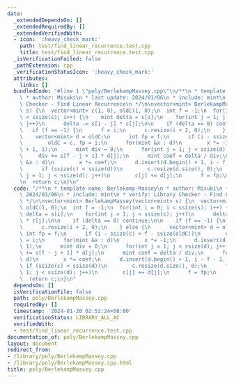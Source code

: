 ```yaml
---
data:
  _extendedDependsOn: []
  _extendedRequiredBy: []
  _extendedVerifiedWith:
  - icon: ':heavy_check_mark:'
    path: test/find_linear_recurrence.test.cpp
    title: test/find_linear_recurrence.test.cpp
  _isVerificationFailed: false
  _pathExtension: cpp
  _verificationStatusIcon: ':heavy_check_mark:'
  attributes:
    links: []
  bundledCode: "#line 1 \"poly/BerlekampMassey.cpp\"\n/**\n * template name: Berlekamp-Massey\n\
    \ * author: Misuki\n * last update: 2024/01/06\n * include: mint\n * verify: Library\
    \ Checker - Find Linear Recurrence\n */\n\nvector<mint> BerlekampMassey(vector<mint>\
    \ s) {\n  vector<mint> c(1, 0), oldC(1, 0);\n  int f = -1;\n  for(int i = 0; i\
    \ < ssize(s); i++) {\n    mint delta = s[i];\n    for(int j = 1; j < ssize(c);\
    \ j++)\n      delta -= s[i - j] * c[j];\n\n    if (delta == 0) continue;\n\n \
    \   if (f == -1) {\n      f = i;\n      c.resize(i + 2, 0);\n    } else {\n  \
    \    vector<mint> d = oldC;\n      int fp = f;\n      if (i - ssize(c) > f - ssize(oldC))\n\
    \        oldC = c, fp = i;\n      for(mint &x : d)\n        x *= -1;\n      d.insert(d.begin()\
    \ + 1, 1);\n      mint div = 0;\n      for(int j = 1; j < ssize(d); j++)\n   \
    \     div += s[f - j + 1] * d[j];\n      mint coef = delta / div;\n      for(mint\
    \ &x : d)\n        x *= coef;\n      d.insert(d.begin() + 1, i - f - 1, 0);\n\
    \      if (ssize(c) < ssize(d))\n        c.resize(d.size(), 0);\n      for(int\
    \ j = 1; j < ssize(d); j++)\n        c[j] += d[j];\n      f = fp;\n    }\n  }\n\
    \n  return c;\n}\n"
  code: "/**\n * template name: Berlekamp-Massey\n * author: Misuki\n * last update:\
    \ 2024/01/06\n * include: mint\n * verify: Library Checker - Find Linear Recurrence\n\
    \ */\n\nvector<mint> BerlekampMassey(vector<mint> s) {\n  vector<mint> c(1, 0),\
    \ oldC(1, 0);\n  int f = -1;\n  for(int i = 0; i < ssize(s); i++) {\n    mint\
    \ delta = s[i];\n    for(int j = 1; j < ssize(c); j++)\n      delta -= s[i - j]\
    \ * c[j];\n\n    if (delta == 0) continue;\n\n    if (f == -1) {\n      f = i;\n\
    \      c.resize(i + 2, 0);\n    } else {\n      vector<mint> d = oldC;\n     \
    \ int fp = f;\n      if (i - ssize(c) > f - ssize(oldC))\n        oldC = c, fp\
    \ = i;\n      for(mint &x : d)\n        x *= -1;\n      d.insert(d.begin() + 1,\
    \ 1);\n      mint div = 0;\n      for(int j = 1; j < ssize(d); j++)\n        div\
    \ += s[f - j + 1] * d[j];\n      mint coef = delta / div;\n      for(mint &x :\
    \ d)\n        x *= coef;\n      d.insert(d.begin() + 1, i - f - 1, 0);\n     \
    \ if (ssize(c) < ssize(d))\n        c.resize(d.size(), 0);\n      for(int j =\
    \ 1; j < ssize(d); j++)\n        c[j] += d[j];\n      f = fp;\n    }\n  }\n\n\
    \  return c;\n}\n"
  dependsOn: []
  isVerificationFile: false
  path: poly/BerlekampMassey.cpp
  requiredBy: []
  timestamp: '2024-01-20 02:52:24+08:00'
  verificationStatus: LIBRARY_ALL_AC
  verifiedWith:
  - test/find_linear_recurrence.test.cpp
documentation_of: poly/BerlekampMassey.cpp
layout: document
redirect_from:
- /library/poly/BerlekampMassey.cpp
- /library/poly/BerlekampMassey.cpp.html
title: poly/BerlekampMassey.cpp
---
```

